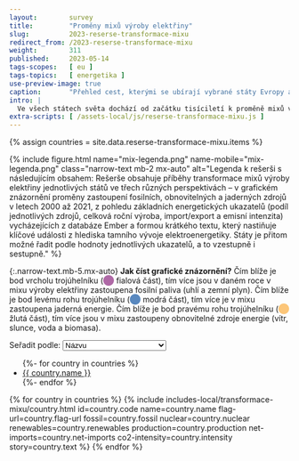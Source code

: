 ```yaml
---
layout:        survey
title:         "Proměny mixů výroby elektřiny"
slug:          2023-reserse-transformace-mixu
redirect_from: /2023-reserse-transformace-mixu
weight:        311
published:     2023-05-14
tags-scopes:   [ eu ]
tags-topics:   [ energetika ]
use-preview-image: true
caption:       "Přehled cest, kterými se ubírají vybrané státy Evropy a světa v transformaci mixu výroby elektřiny."
intro: |
  Ve všech státech světa dochází od začátku tisíciletí k proměně mixů výroby elektřiny – v Česku se na výrobě elektřiny stále z více než poloviny podílí fosilní paliva, naopak na Slovensku je to jaderná energie. V souvislosti s klimatickými cíly pro snižování emisí skleníkových plynů však obecně dochází k útlumu elektřiny z fosilních paliv, především z uhlí, a více či méně se zvyšuje zastoupení obnovitelných zdrojů – hlavně větrných a solárních. V několika státech hraje nadále důležitou roli jaderná energetika, avšak přístup k ní se napříč státy liší – zatímco některé v ní vidí cestu k dekarbonizaci (Česko nebo Francie), jiné se rozhodly pro její úplné opuštění (Německo či Itálie).
extra-scripts: [ /assets-local/js/reserse-transformace-mixu.js ]
---
```


{% assign countries = site.data.reserse-transformace-mixu.items %}

{% include figure.html
name="mix-legenda.png"
name-mobile="mix-legenda.png"
class="narrow-text mb-2 mx-auto"
alt="Legenda k rešerši s následujícím obsahem: Rešerše obsahuje příběhy transformace mixů výroby elektřiny jednotlivých států ve třech různých perspektivách – v grafickém znázornění proměny zastoupení fosilních, obnovitelných a jaderných zdrojů v letech 2000 až 2021, z pohledu základních energetických ukazatelů (podíl jednotlivých zdrojů, celková roční výroba, import/export a emisní intenzita) vycházejících z databáze Ember a formou krátkého textu, který nastiňuje klíčové události z hlediska tamního vývoje elektroenergetiky. Státy je přitom možné řadit podle hodnoty jednotlivých ukazatelů, a to vzestupně i sestupně."
%}

{:.narrow-text.mb-5.mx-auto}
**Jak číst grafické znázornění?** Čím blíže je bod vrcholu trojúhelníku (<span style="color:#af69a6">⬤</span> fialová část), tím více jsou v daném roce v mixu výroby elektřiny zastoupena fosilní paliva (uhlí a zemní plyn). Čím blíže je bod levému rohu trojúhelníku (<span style="color:#5988bf">⬤</span> modrá část), tím více je v mixu zastoupena jaderná energie. Čím blíže je bod pravému rohu trojúhelníku (<span style="color:#fcc679">⬤</span> žlutá část), tím více jsou v mixu zastoupeny obnovitelné zdroje energie (vítr, slunce, voda a biomasa).

<div class="d-none mb-3 align-items-center">
    <label class="mb-0 mr-2" for="mixes-sort-property-selector">Seřadit podle:</label>
    <select id="mixes-sort-property-selector" class="custom-select w-auto" value="name">
        <option value="name">Názvu</option>
        <option value="fossil">Podílu fosilních paliv</option>
        <option value="nuclear">Podílu jádra</option>
        <option value="renewables">Podílu obnovitelných zdrojů</option>
        <option value="production">Celkové roční výroby</option>
        <option value="netImports">Čistého importu/exportu</option>
        <option value="co2Intensity">Emisní intenzity</option>
    </select>
    <a class="btn btn-secondary sort-order-selector" href="{{ page.url }}">
        <i class="fas fa-arrow-down-a-z"></i>
    </a>
</div>

<ul class="inline-bullet-list">
    {%- for country in countries %}
    <li><a href="#{{ country.code }}">{{ country.name }}</a></li>
    {%- endfor %}
</ul>

<div id="mix-transformation-survey-countries">
    {% for country in countries %}
    {% include includes-local/transformace-mixu/country.html
        id=country.code
        name=country.name
        flag-url=country.flag-url
        fossil=country.fossil
        nuclear=country.nuclear
        renewables=country.renewables
        production=country.production
        net-imports=country.net-imports
        co2-intensity=country.intensity
        story=country.text
    %}
    {% endfor %}
</div>
